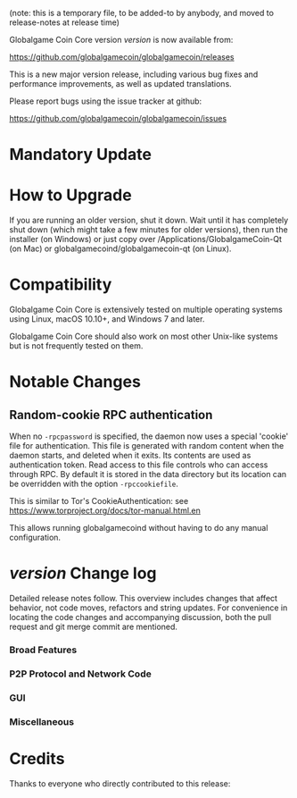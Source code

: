 (note: this is a temporary file, to be added-to by anybody, and moved to release-notes at release time)

Globalgame Coin Core version *version* is now available from:

  <https://github.com/globalgamecoin/globalgamecoin/releases>

This is a new major version release, including various bug fixes and
performance improvements, as well as updated translations.

Please report bugs using the issue tracker at github:

  <https://github.com/globalgamecoin/globalgamecoin/issues>

Mandatory Update
==============


How to Upgrade
==============

If you are running an older version, shut it down. Wait until it has completely shut down (which might take a few minutes for older versions), then run the installer (on Windows) or just copy over /Applications/GlobalgameCoin-Qt (on Mac) or globalgamecoind/globalgamecoin-qt (on Linux).

Compatibility
==============

Globalgame Coin Core is extensively tested on multiple operating systems using
Linux, macOS 10.10+, and Windows 7 and later.

Globalgame Coin Core should also work on most other Unix-like systems but is not
frequently tested on them.

Notable Changes
===============

Random-cookie RPC authentication
---------------------------------

When no `-rpcpassword` is specified, the daemon now uses a special 'cookie'
file for authentication. This file is generated with random content when the
daemon starts, and deleted when it exits. Its contents are used as
authentication token. Read access to this file controls who can access through
RPC. By default it is stored in the data directory but its location can be
overridden with the option `-rpccookiefile`.

This is similar to Tor's CookieAuthentication: see
https://www.torproject.org/docs/tor-manual.html.en

This allows running globalgamecoind without having to do any manual configuration.


*version* Change log
=================

Detailed release notes follow. This overview includes changes that affect
behavior, not code moves, refactors and string updates. For convenience in locating
the code changes and accompanying discussion, both the pull request and
git merge commit are mentioned.

### Broad Features
### P2P Protocol and Network Code
### GUI
### Miscellaneous

Credits
=======

Thanks to everyone who directly contributed to this release:

